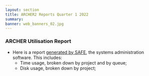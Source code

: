 ```yaml
---
layout: section
title: ARCHER2 Reports Quarter 1 2022
summary: 
banner: web_banners_02.jpg
---
```


### ARCHER Utilisation Report


* Here is a report [generated by SAFE](Q1_2022_safe.pdf), the systems administration
software.  This includes:
    * Time usage, broken down by project and by queue;
    * Disk usage, broken down by project;


<!--
### ARCHER SP Service


* [SP Service Report: Q1 2021](SP_Report_1Q21_v1.0.pdf)


### ARCHER CSE Service

* [CSE Performance Report: Q1 2021](CSE_Report_1Q21_v1.0.pdf)



-->